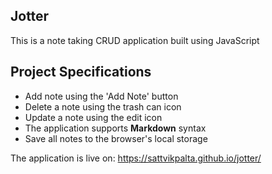 ## Jotter
This is a note taking CRUD application built using JavaScript

## Project Specifications

- Add note using the 'Add Note' button
- Delete a note using the trash can icon
- Update a note using the edit icon
- The application supports <strong>Markdown</strong> syntax
- Save all notes to the browser's local storage

The application is live on: https://sattvikpalta.github.io/jotter/